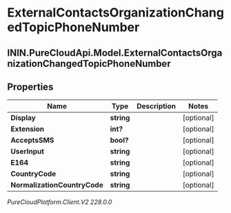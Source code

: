 # ExternalContactsOrganizationChangedTopicPhoneNumber

## ININ.PureCloudApi.Model.ExternalContactsOrganizationChangedTopicPhoneNumber

## Properties

|Name | Type | Description | Notes|
|------------ | ------------- | ------------- | -------------|
| **Display** | **string** |  | [optional] |
| **Extension** | **int?** |  | [optional] |
| **AcceptsSMS** | **bool?** |  | [optional] |
| **UserInput** | **string** |  | [optional] |
| **E164** | **string** |  | [optional] |
| **CountryCode** | **string** |  | [optional] |
| **NormalizationCountryCode** | **string** |  | [optional] |



_PureCloudPlatform.Client.V2 228.0.0_
